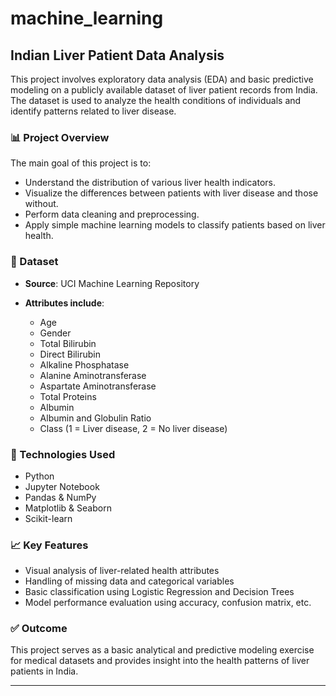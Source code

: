 # machine_learning
## Indian Liver Patient Data Analysis

This project involves exploratory data analysis (EDA) and basic predictive modeling on a publicly available dataset of liver patient records from India. The dataset is used to analyze the health conditions of individuals and identify patterns related to liver disease.

### 📊 Project Overview

The main goal of this project is to:

* Understand the distribution of various liver health indicators.
* Visualize the differences between patients with liver disease and those without.
* Perform data cleaning and preprocessing.
* Apply simple machine learning models to classify patients based on liver health.

### 📁 Dataset

* **Source**: UCI Machine Learning Repository
* **Attributes include**:

  * Age
  * Gender
  * Total Bilirubin
  * Direct Bilirubin
  * Alkaline Phosphatase
  * Alanine Aminotransferase
  * Aspartate Aminotransferase
  * Total Proteins
  * Albumin
  * Albumin and Globulin Ratio
  * Class (1 = Liver disease, 2 = No liver disease)

### 🔧 Technologies Used

* Python
* Jupyter Notebook
* Pandas & NumPy
* Matplotlib & Seaborn
* Scikit-learn

### 📈 Key Features

* Visual analysis of liver-related health attributes
* Handling of missing data and categorical variables
* Basic classification using Logistic Regression and Decision Trees
* Model performance evaluation using accuracy, confusion matrix, etc.

### ✅ Outcome

This project serves as a basic analytical and predictive modeling exercise for medical datasets and provides insight into the health patterns of liver patients in India.

---
